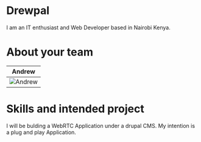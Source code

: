 Drewpal
================

I am an IT enthusiast and Web Developer based in Nairobi Kenya.


About your team
===========================

| Andrew 
|--- 
| ![Andrew](http://satyamediagroup.com/images/team/drew_sang.jpg) | 


Skills and intended project
=======
I will be bulding a WebRTC Application under a drupal CMS. 
My intention is a plug and play Application.
